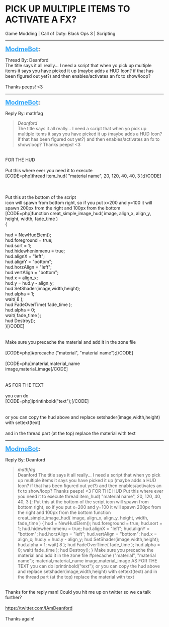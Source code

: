 # PICK UP MULTIPLE ITEMS TO ACTIVATE A FX?
Game Modding | Call of Duty: Black Ops 3 | Scripting

---
<strong style="font-size: 1.4em;"><span style="text-decoration: underline;text-decoration-color: #34a7f9;"><span style="color:#34a7f9;">ModmeBot</span></span>:</strong>

<p>Thread By: Deanford<br />The title says it all really... I need a script that when yo pick up multiple items it says you have picked it up (maybe adds a HUD Icon? if that has been figured out yet?) and then enables/activates an fx to show/loop?<br /> <br />Thanks peeps! &lt;3</p>

---
<strong style="font-size: 1.4em;"><span style="text-decoration: underline;text-decoration-color: #34a7f9;"><span style="color:#34a7f9;">ModmeBot</span></span>:</strong>

<p>Reply By: mathfag<br /><blockquote><em>Deanford</em><br />The title says it all really... I need a script that when yo pick up multiple items it says you have picked it up (maybe adds a HUD Icon? if that has been figured out yet?) and then enables/activates an fx to show/loop?   Thanks peeps! &lt;3</blockquote><br />FOR THE HUD<br /> <br />Put this where ever you need it to execute<br />[CODE=php]thread item_hud( &quot;material name&quot;, 20, 120, 40, 40, 3 );[/CODE]<br /> <br /> <br /> <br />Put this at the bottom of the script<br />icon will spawn from bottom right, so if you put x=200 and y=100 it will spawn 200px from the right and 100px from the bottom<br />[CODE=php]function creat_simple_image_hud( image, align_x, align_y, height, width, fade_time )<br />{<br /><br />    hud = NewHudElem();<br />    hud.foreground = true;<br />    hud.sort = 1;<br />    hud.hidewheninmenu = true;<br />    hud.alignX = &quot;left&quot;;<br />    hud.alignY = &quot;bottom&quot;;<br />    hud.horzAlign = &quot;left&quot;;<br />    hud.vertAlign = &quot;bottom&quot;;<br />    hud.x = align_x;<br />    hud.y = hud.y - align_y;<br />    hud SetShader(image,width,height);<br />    hud.alpha = 1;<br />    wait( 8 );<br />    hud FadeOverTime( fade_time );<br />    hud.alpha = 0;<br />    wait( fade_time );<br />    hud Destroy();<br />}[/CODE]<br /> <br /> <br />Make sure you precache the material and add it in the zone file<br /> <br />[CODE=php]#precache (&quot;material&quot;, &quot;material name&quot;);[/CODE]<br /> <br />[CODE=php]material,material_name<br />image,material_image[/CODE]<br /> <br /> <br />AS FOR THE TEXT<br /> <br />you can do <br />[CODE=php]iprintinbold(&quot;text&quot;);[/CODE]<br /> <br /> <br />or you can copy the hud above and replace setshader(image,width,height) with settext(text)<br /> <br />and in the thread part (at the top) replace the material with text</p>

---
<strong style="font-size: 1.4em;"><span style="text-decoration: underline;text-decoration-color: #34a7f9;"><span style="color:#34a7f9;">ModmeBot</span></span>:</strong>

<p>Reply By: Deanford<br /><blockquote><em>mathfag</em><br />Deanford The title says it all really... I need a script that when yo pick up multiple items it says you have picked it up (maybe adds a HUD Icon? if that has been figured out yet?) and then enables/activates an fx to show/loop?   Thanks peeps! &lt;3 FOR THE HUD   Put this where ever you need it to execute thread item_hud( &quot;material name&quot;, 20, 120, 40, 40, 3 );       Put this at the bottom of the script icon will spawn from bottom right, so if you put x=200 and y=100 it will spawn 200px from the right and 100px from the bottom function creat_simple_image_hud( image, align_x, align_y, height, width, fade_time ) { hud = NewHudElem(); hud.foreground = true; hud.sort = 1; hud.hidewheninmenu = true; hud.alignX = &quot;left&quot;; hud.alignY = &quot;bottom&quot;; hud.horzAlign = &quot;left&quot;; hud.vertAlign = &quot;bottom&quot;; hud.x = align_x; hud.y = hud.y - align_y; hud SetShader(image,width,height); hud.alpha = 1; wait( 8 ); hud FadeOverTime( fade_time ); hud.alpha = 0; wait( fade_time ); hud Destroy(); }     Make sure you precache the material and add it in the zone file   #precache (&quot;material&quot;, &quot;material name&quot;);   material,material_name image,material_image     AS FOR THE TEXT   you can do  iprintinbold(&quot;text&quot;);     or you can copy the hud above and replace setshader(image,width,height) with settext(text)   and in the thread part (at the top) replace the material with text</blockquote><br /> Thanks for the reply man! Could you hit me up on twitter so we ca talk further?<br /> <br /><a href="https://twitter.com/IAmDeanford">https://twitter.com/IAmDeanford</a><br /> <br />Thanks again!</p>
